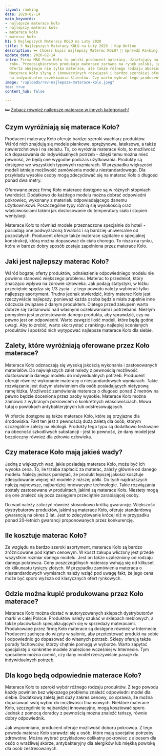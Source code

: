 ```yaml
---
layout: ranking
date: 2020-02-14
main_keywords:
- najlepsze materace koło
- najlepszy materac koło
- materace koło
- materac koło
h1: 5 Najlepszych Materacy KOŁO na Luty 2020
title: 5 Najlepszych Materacy KOŁO na Luty 2020 | Kup Online
description: 🛏️ Chcesz kupić najlepszy Materac KOŁO? 🥇 Sprawdź Ranking TOP 5 na Luty 2020 - najlepsze marki i atrakcyjne ceny już od XXX złotych - kup online!
update_date: 2020-02-14
intro: Firma M&K Foam Koło to polski producent materacy, działający na rynku od 1992
  roku. Przedsiębiorstwo produkuje materace zarówno na rynek polski, jak i europejski.
  Oferta obejmuje nie tylko materace, ale także różnego rodzaju akcesoria do nich.
  Materace Koło słyną z innowacyjnych rozwiązań i bardzo szerokiej oferty ukierunkowanej
  na indywidualne oczekiwania klientów. Czy warto wybrać tego producenta?
image: "/uploads/rev-najlepsze-materace-kolo.jpeg"
toc: true
content_hub: false

---
```

🛏️ [Zobacz również najlepsze materace w innych kategoriach!](/pl/recenzje/najlepsze-materace.html)

## Czym wyróżniają się materace Koło?

Producent materacy Koło oferuje bardzo szeroki wachlarz produktów. Wśród nich znajdują się modele piankowe, sprężynowe, lateksowe, a także nawierzchniowe i na stelażu. To, co wyróżnia materace Koło, to możliwość ich dopasowania do indywidualnych potrzeb - dzięki temu można mieć pewność, że będą one wygodne podczas użytkowania. Produkty są dostępne we wszystkich typowych rozmiarach. W przypadku większości modeli istnieje możliwość zamówienia modelu niestandardowego. Dla przykładu wysokie osoby mogą zdecydować się na materac Koło o długości ponad dwa metry.

Oferowane przez firmę Koło materace dostępne są w różnych stopniach twardości. Dodatkowo do każdego modelu można dobrać odpowiedni pokrowiec, wykonany z materiału odpowiadającego danemu użytkownikowi. Poszczególne typy różnią się wysokością oraz właściwościami takimi jak dostosowanie do temperatury ciała i stopień wentylacji.

Materace Koło to również modele przeznaczone specjalnie do hoteli - posiadają one podwyższoną trwałość i są bardziej uniwersalne od pozostałych. Producent oferuje także materace szpitalne o specjalnej konstrukcji, którą można dopasować do ciała chorego. To nisza na rynku, która w bardzo dobry sposób zostaje zapełniona przez materace Koło.

## Jaki jest najlepszy materac Koło?

Wśród bogatej oferty produktów, odnalezienie odpowiedniego modelu nie powinno stanowić większego problemu. Materac to przedmiot, który znacząco wpływa na zdrowie człowieka. Jak podają statystyki, w łóżku przeciętnie spędza się 1/3 życia - z tego powodu należy wybierać tylko najlepszy asortyment. Trudno jednak stwierdzić, który materac Koło jest rzeczywiście najlepszy, ponieważ każda osoba będzie miała zupełnie inne odczucia związane z danym produktem. Dlatego przed zakupem warto dobrze się zastanowić nad własnymi oczekiwaniami i potrzebami. Niezłym pomysłem jest przetestowanie danego produktu, aby sprawdzić, czy na pewno jest on odpowiedni. Warto zawęzić ilość modeli, które będą godne uwagi. Aby to zrobić, warto skorzystać z rankingu najlepiej ocenianych produktów i spośród nich wytypować najlepsze materace Koło dla siebie.

## Zalety, które wyróżniają oferowane przez Koło materace?

Materace Koło odznaczają się wysoką jakością wykonania i zastosowanych materiałów. Do największych zalet należy z pewnością możliwość dostosowania danego modelu do indywidualnych potrzeb. Producent oferuje również wykonanie materacy o niestandardowych wymiarach. Takie rozwiązanie jest dużym ułatwieniem dla osób posiadających nietypową ramę łóżka. Możliwość zamówienia materaca o długości ponad 2 metrów na pewno będzie doceniona przez osoby wysokie. Materace Koło można zamówić z wybranym pokrowcem o konkretnych właściwościach. Mowa tutaj o powłokach antybakteryjnych lub odstresowujących.

W ofercie dostępne są także materace Koło, które są przyjazne dla środowiska. Fakt ten jest z pewnością dużą zaletą dla osób, którym szczególnie zależy na ekologii. Produkty tego typu są dodatkowo testowane na obecność szkodliwych substancji - jest to pewność, że dany model jest bezpieczny również dla zdrowia człowieka.

## Czy materace Koło mają jakieś wady?

Jedną z większych wad, jakie posiadają materace Koło, może być ich wysoka cena. To, ile trzeba zapłacić za materac, zależy głównie od danego modelu. Należy jednak pamiętać, że produkt lepszej jakości kosztuje zdecydowanie więcej niż modele z niższej półki. Do tych najdroższych należą najnowsze, najbardziej innowacyjne technologie. Takie rozwiązania zostały zastosowane w produktach, jakimi są materace Koło. Niestety mogą się one znaleźć się poza zasięgiem przeciętnie zarabiającej osoby.

Do wad należy zaliczyć również stosunkowo krótką gwarancję. Większość dystrybutorów produktów, jakimi są materace Koło, oferuje standardową gwarancję na okres 2 lat. Jest to zdecydowanie krócej niż w przypadku ponad 20-letnich gwarancji proponowanych przez konkurencję.

## Ile kosztuje materac Koło?

Ze względu na bardzo szeroki asortyment, materace Koło są bardzo zróżnicowane pod kątem cenowym. W koszt zakupu wliczony jest przede wszystkim rozmiar danego modelu. Jest on także uzależniony od rodzaju danego pokrowca. Ceny poszczególnych materacy wahają się od kilkuset do kilkunastu tysięcy złotych. W przypadku zamówienia materaca o niestandardowych wymiarach należy wziąć pod uwagę fakt, że jego cena może być sporo wyższa od klasycznych ofert rynkowych.

## Gdzie można kupić produkowane przez Koło materace?

Materace Koło można dostać w autoryzowanych sklepach dystrybutorów marki w całej Polsce. Produktów należy szukać w sklepach meblowych, a także placówkach specjalizujących się w sprzedaży materacami. Produkowane przez firmę Koło materace są dostępne również w Internecie. Producent zachęca do wizyty w salonie, aby przetestować produkt na sobie i odpowiednio go dopasować do własnych potrzeb. Sklepy oferują także porady fachowców, którzy chętnie pomogą w wyborze. Warto zapytać specjalistę o konkretne modele znalezione wcześniej w Internecie. Tym sposobem można ocenić, czy dany model rzeczywiście pasuje do indywidualnych potrzeb.

## Dla kogo będą odpowiednie materace Koło?

Materace Koło to szeroki wybór różnego rodzaju produktów. Z tego powodu każdy powinien bez większego problemu znaleźć odpowiedni model dla siebie. Dodatkową zaletą jest duży zakres cenowy, co sprawia, że można dopasować swój wybór do możliwości finansowych. Niektóre materace Koło, szczególnie te najbardziej innowacyjne, mogą kosztować sporo. Jednak z pomocą doradcy z pewnością można znaleźć tańszy, równie dobry odpowiednik.

Jak wspomniano, producent oferuje możliwość doboru pokrowca. Z tego powodu materac Koło sprawdzi się u osób, które mają specjalne potrzeby zdrowotne. Można wybrać przykładowo delikatny pokrowiec z aloesem dla osób o wrażliwej skórze, antybakteryjny dla alergików lub miękką powłokę dla osób zestresowanych.
